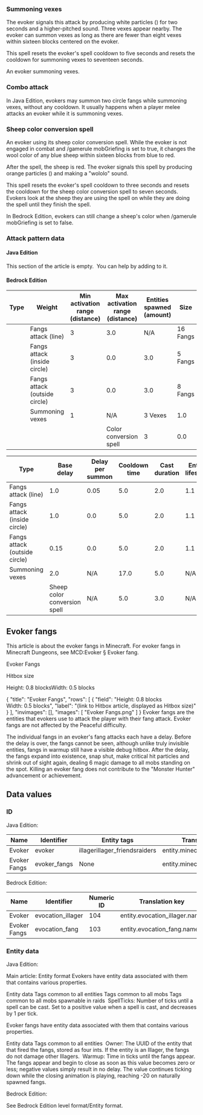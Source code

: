 ### Summoning vexes
The evoker signals this attack by producing white particles () for two seconds and a higher-pitched sound. Three vexes appear nearby. The evoker can summon vexes as long as there are fewer than eight vexes within sixteen blocks centered on the evoker. 

This spell resets the evoker's spell cooldown to five seconds and resets the cooldown for summoning vexes to seventeen seconds.

An evoker summoning vexes.
### Combo attack
In Java Edition, evokers may summon two circle fangs while summoning vexes, without any cooldown. It usually happens when a player melee attacks an evoker while it is summoning vexes.

### Sheep color conversion spell
An evoker using its sheep color conversion spell.
While the evoker is not engaged in combat and /gamerule mobGriefing is set to true, it changes the wool color of any blue sheep within sixteen blocks from blue to red. 

After the spell, the sheep is red.
The evoker signals this spell by producing orange particles () and making a "wololo" sound. 

This spell resets the evoker's spell cooldown to three seconds and resets the cooldown for the sheep color conversion spell to seven seconds. Evokers look at the sheep they are using the spell on while they are doing the spell until they finish the spell. 

In Bedrock Edition, evokers can still change a sheep's color when /gamerule mobGriefing is set to false. 

### Attack pattern data
#### Java Edition

  

This section of the article is empty. 
You can help by adding to it.


#### Bedrock Edition


| Type | Weight                        | Min activation range (distance) | Max activation range (distance) | Entities spawned (amount) | Size     | Summon cap | Summon cap radius |
|------|-------------------------------|---------------------------------|---------------------------------|---------------------------|----------|------------|-------------------|
|      | Fangs attack (line)           | 3                               | 3.0                             | N/A                       | 16 Fangs | 20         | N/A               |
|      | Fangs attack (inside circle)  | 3                               | 0.0                             | 3.0                       | 5 Fangs  | 1.5        | N/A               |
|      | Fangs attack (outside circle) | 3                               | 0.0                             | 3.0                       | 8 Fangs  | 2.5        | N/A               |
|      | Summoning vexes               | 1                               | N/A                             | 3 Vexes                   | 1.0      | 8          | 16.0              |
|      |                               |                                 | Color conversion spell          | 3                         | 0.0      | 16.0       | N/A               |

| Type                          | Base delay                   | Delay per summon | Cooldown time | Cast duration | Entity lifespan |
|-------------------------------|------------------------------|------------------|---------------|---------------|-----------------|
| Fangs attack (line)           | 1.0                          | 0.05             | 5.0           | 2.0           | 1.1             |
| Fangs attack (inside circle)  | 1.0                          | 0.0              | 5.0           | 2.0           | 1.1             |
| Fangs attack (outside circle) | 0.15                         | 0.0              | 5.0           | 2.0           | 1.1             |
| Summoning vexes               | 2.0                          | N/A              | 17.0          | 5.0           | N/A             |
|                               | Sheep color conversion spell | N/A              | 5.0           | 3.0           | N/A             |

## Evoker fangs
This article is about the evoker fangs in Minecraft.  For evoker fangs in Minecraft Dungeons, see MCD:Evoker § Evoker fang.

Evoker Fangs




Hitbox size


Height: 0.8 blocksWidth: 0.5 blocks 




{
    "title": "Evoker Fangs",
    "rows": [
        {
            "field": "Height: 0.8 blocks<br>Width: 0.5 blocks",
            "label": "(link to Hitbox article, displayed as Hitbox size)"
        }
    ],
    "invimages": [],
    "images": [
        "Evoker Fangs.png"
    ]
}
Evoker fangs are the entities that evokers use to attack the player with their fang attack. Evoker fangs are not affected by the Peaceful difficulty.

The individual fangs in an evoker's fang attacks each have a delay. Before the delay is over, the fangs cannot be seen, although unlike truly invisible entities, fangs in warmup still have a visible debug hitbox. After the delay, the fangs expand into existence, snap shut, make critical hit particles and shrink out of sight again, dealing 6 magic damage to all mobs standing on the spot. Killing an evoker fang does not contribute to the "Monster Hunter" advancement or achievement.

## Data values
### ID
Java Edition:

| Name         | Identifier   | Entity tags                   | Translation key               |
|--------------|--------------|-------------------------------|-------------------------------|
| Evoker       | evoker       | illagerillager_friendsraiders | entity.minecraft.evoker       |
| Evoker Fangs | evoker_fangs | None                          | entity.minecraft.evoker_fangs |

Bedrock Edition:

| Name         | Identifier        | Numeric ID | Translation key               |
|--------------|-------------------|------------|-------------------------------|
| Evoker       | evocation_illager | 104        | entity.evocation_illager.name |
| Evoker Fangs | evocation_fang    | 103        | entity.evocation_fang.name    |

### Entity data
Java Edition:

Main article: Entity format
Evokers have entity data associated with them that contains various properties.


 Entity data
Tags common to all entities
Tags common to all mobs
Tags common to all mobs spawnable in raids
 SpellTicks: Number of ticks until a spell can be cast. Set to a positive value when a spell is cast, and decreases by 1 per tick.

Evoker fangs have entity data associated with them that contains various properties.


 Entity data
Tags common to all entities
 Owner: The UUID of the entity that that fired the fangs, stored as four ints. If the entity is an Illager, the fangs do not damage other Illagers.
 Warmup: Time in ticks until the fangs appear. The fangs appear and begin to close as soon as this value becomes zero or less; negative values simply result in no delay. The value continues ticking down while the closing animation is playing, reaching -20 on naturally spawned fangs.

Bedrock Edition:

See Bedrock Edition level format/Entity format.

